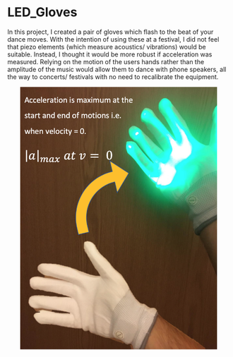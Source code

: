# LED_Gloves
In this project, I created a pair of gloves which flash to the beat of your dance moves. With the intention of using these at a festival, I did not feel that piezo elements (which measure acoustics/ vibrations) would be suitable. Instead, I thought it would be more robust if acceleration was measured. Relying on the motion of the users hands rather than the amplitude of the music would allow them to dance with phone speakers, all the way to concerts/ festivals with no need to recalibrate the equipment.

<p align="center">
  <img height="600" src="https://github.com/OliverHeilmann/LED_Gloves/blob/master/Figures/GloveTOTAL.png">
</p>
